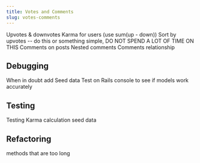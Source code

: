 ```yaml
---
title: Votes and Comments
slug: votes-comments
---
```


Upvotes & downvotes
Karma for users (use sum(up - down))
Sort by upvotes -- do this or something simple, DO NOT SPEND A LOT OF TIME ON THIS
Comments on posts
Nested comments
Comments relationship


## Debugging

When in doubt add Seed data
Test on Rails console to see if models work accurately


## Testing

Testing Karma calculation
seed data




## Refactoring

methods that are too long



